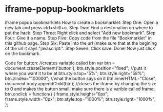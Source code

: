 # iframe-popup-bookmarklets
iframe popup bookmarklets
How to create a bookmarklet: Step One: Open a new tab and press ctrl+shift+o. Step Two: Find a destonation on where to put the hack. Step Three: Right click and select "Add new bookmark". Step Four: Give it a name. Step Five: Copy code from the file "Bookmarklet" in this github page. Step Six: Paste into the url (make sure that at the begining of the url it says "javascript:". Step Seven: Click save. Done! Now just click on the bookmark.

Code for button:
//creates variable called btn
var btn = document.createElement('button');
btn.style.position="fixed";
//puts it where you want it to be at
btn.style.top="5%";
btn.style.right="58%";
btn.zIndex="100000";
//what the button says on it
btn.innerHTML="Close";
document.body.appendChild(btn);
//closes the iframe by changing the size to 0 and makes the button small. make sure there is a varible called frame.
btn.onclick = function() { frame.style.height="0px"; frame.style.width="0px"; btn.style.top="1000%"; btn.style.right="1000%"; };
